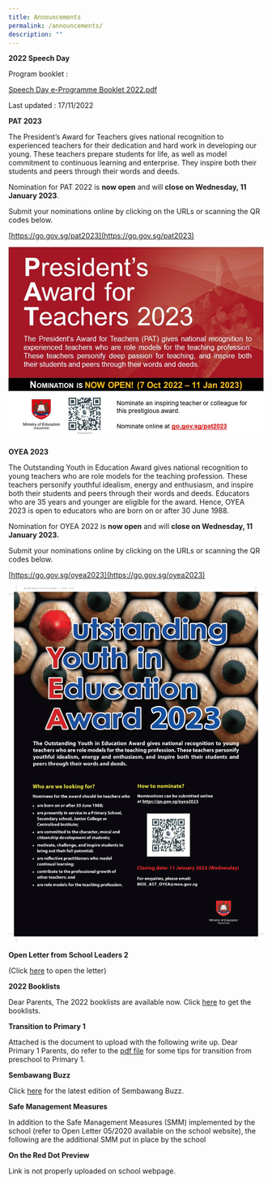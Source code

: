 ```yaml
---
title: Announcements
permalink: /announcements/
description: ""
---
```

**2022 Speech Day**

Program booklet :   
  
[Speech Day e-Programme Booklet 2022.pdf](/files/Speech%20Day%20e-Programme%20Booklet%202022.pdf)

Last updated : 17/11/2022

**PAT 2023**

The President’s Award for Teachers gives national recognition to experienced teachers for their dedication and hard work in developing our young. These teachers prepare students for life, as well as model commitment to continuous learning and enterprise. They inspire both their students and peers through their words and deeds.

Nomination for PAT 2022 is **now open** and will **close on Wednesday, 11 January 2023**.  

Submit your nominations online by clicking on the URLs or scanning the QR codes below.

[https://go.gov.sg/pat2023](https://go.gov.sg/pat2023)

![](/images/pat2023-01%20(002).jpg)


**OYEA 2023**

The Outstanding Youth in Education Award gives national recognition to young teachers who are role models for the teaching profession. These teachers personify youthful idealism, energy and enthusiasm, and inspire both their students and peers through their words and deeds. Educators who are 35 years and younger are eligible for the award. Hence, OYEA 2023 is open to educators who are born on or after 30 June 1988.

Nomination for OYEA 2022 is **now open** and will **close on Wednesday, 11 January 2023.**  

Submit your nominations online by clicking on the URLs or scanning the QR codes below.

[https://go.gov.sg/oyea2023](https://go.gov.sg/oyea2023)

![](/images/oyea2023-poster.png)

**Open Letter from School Leaders 2**

(Click [here](/files/Open%20Letter%20from%20SLs_02-2022.pdf) to open the letter)

**2022 Booklists**

Dear Parents, 
The 2022 booklists are available now. Click [here](https://moe-sembawangpri-staging.netlify.app/for-parents/useful-contacts/booklist) to get the booklists.

**Transition to Primary 1**

Attached is the document to upload with the following write up.
Dear Primary 1 Parents, do refer to the [pdf file](/files/transition.pdf) for some tips for transition from preschool to Primary 1.

**Sembawang Buzz**

Click [here](https://sites.google.com/moe.edu.sg/sbps-buzz/home) for the latest edition of Sembawang Buzz.

**Safe Management Measures**

In addition to the Safe Management Measures (SMM) implemented by the school (refer to Open Letter 05/2020 available on the school website), the following are the additional SMM put in place by the school

**On the Red Dot Preview**

Link is not properly uploaded on school webpage.